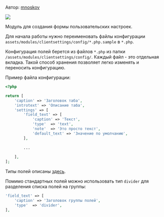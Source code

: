Автор: <a href="https://github.com/mnoskov/clientsettings">mnoskov</a>

<img src="https://img.shields.io/badge/PHP-%3E=5.6-green.svg?php=5.6">

Модуль для создания формы пользовательских настроек.

Для начала работы нужно переименовать файлы конфигурации `assets/modules/clientsettings/config/*.php.sample` в `*.php`.

Конфигурация полей берется из файлов `*.php` из папки `/assets/modules/clientsettings/config/`. Каждый файл - это отдельная вкладка. Такой способ хранения позволяет легко изменять и переносить конфигурацию.

Пример файла конфигурации:
```php
<?php

return [
    'caption' => 'Заголовок таба',
    'introtext' => 'Описание таба',
    'settings' => [
        'field_text' => [
            'caption' => 'Текст',
            'type'  => 'text',
            'note'  => 'Это просто текст',
            'default_text' => 'Значение по умолчанию',
        ],
        
        ...
        
    ],
];
```

Типы полей описаны <a href="[/info/terminology-2/chto_takoe_parametr.html](/03_develop/02_elements.html)">здесь</a>.

Помимо стандартных полей можно использовать тип `divider` для разделения списка полей на группы:
```php
'field_text' => [
    'caption' => 'Заголовок группы полей',
    'type'  => 'divider',
],
```
